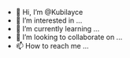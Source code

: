- 👋 Hi, I’m @Kubilayce
- 👀 I’m interested in ...
- 🌱 I’m currently learning ...
- 💞️ I’m looking to collaborate on ...
- 📫 How to reach me ...

<!---
Kubilayce/Kubilayce is a ✨ special ✨ repository because its `README.md` (this file) appears on your GitHub profile.
You can click the Preview link to take a look at your changes.
--->

